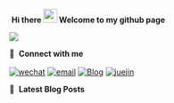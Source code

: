 &nbsp;**Hi there <a href="https://www.gautamkrishnar.com/"><img src="https://media.giphy.com/media/hvRJCLFzcasrR4ia7z/giphy.gif" width="25px"></a>  Welcome to my github page**


<p align="left">
  <a href="https://github.com/zhpanvip">
    <img src="https://github-readme-stats.vercel.app/api?username=zhpanvip&count_private=true&show_icons=true&line_height=26&include_all_commits=true&theme=buefy&bg_color=30,FFEEEE,ddefbb" />
  </a>
  
</p>


🔗 &nbsp;**Connect with me**

<p align="left">
<a href="https://github.com/zhpanvip/images/blob/master/project/group/wechat.png?raw=true" target="blank"><img align="center" src="https://img.shields.io/badge/WeChat-07C160?style=for-the-badge&logo=wechat&logoColor=white" alt="wechat" /></a>
<a href="mailto:zhpanvip@gmail.com" target="blank"><img align="center" src="https://img.shields.io/badge/Gmail-D14836?style=for-the-badge&logo=gmail&logoColor=white" alt="email"/></a>
<a href="https://zhangpan.site" target="blank"><img align="center" src="https://img.shields.io/badge/My%20Blog-FF8800?style=for-the-badge&logoColor=white" alt="Blog"/></a>
<a href="https://juejin.im/user/2735240659359448/posts" target="blank"><img align="center" src="https://img.shields.io/badge/Jue%20jin-0056D2?style=for-the-badge&logoColor=white" alt="juejin"/></a>


📕 &nbsp;**Latest Blog Posts**

<!-- BLOG-POST-LIST:START -->
<!-- BLOG-POST-LIST:END -->




  
